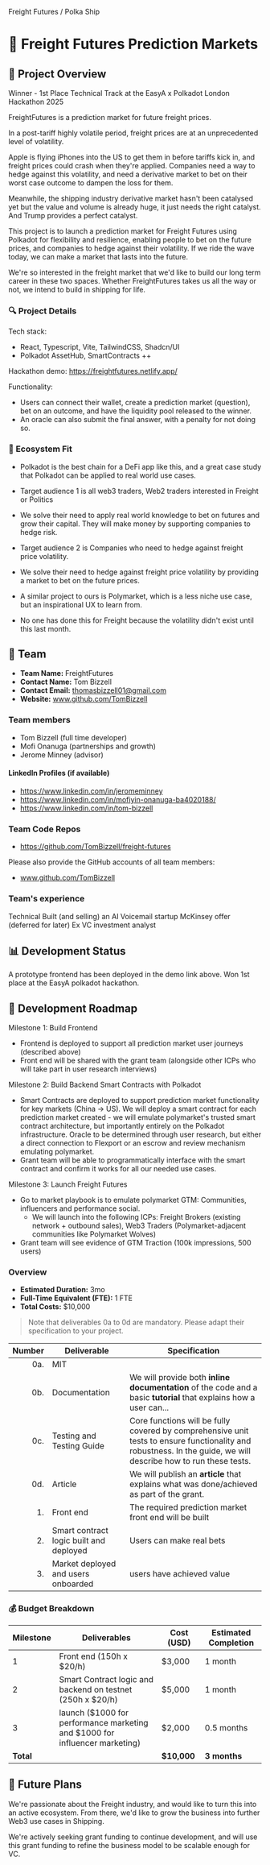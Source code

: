 Freight Futures / Polka Ship

# 📝 Freight Futures Prediction Markets

## 🌟 Project Overview

Winner - 1st Place Technical Track at the EasyA x Polkadot London Hackathon 2025

FreightFutures is a prediction market for future freight prices.

In a post-tariff highly volatile period, freight prices are at an unprecedented level of volatility.

Apple is flying iPhones into the US to get them in before tariffs kick in, and freight prices could crash when they're applied. Companies need a way to hedge against this volatility, and need a derivative market to bet on their worst case outcome to dampen the loss for them.

Meanwhile, the shipping industry derivative market hasn't been catalysed yet but the value and volume is already huge, it just needs the right catalyst. And Trump provides a perfect catalyst. 

This project is to launch a prediction market for Freight Futures using Polkadot for flexibility and resilience, enabling people to bet on the future prices, and companies to hedge against their volatility. If we ride the wave today, we can make a market that lasts into the future.


We're so interested in the freight market that we'd like to build our long term career in these two spaces. Whether FreightFutures takes us all the way or not, we intend to build in shipping for life.



### 🔍 Project Details

Tech stack:
 - React, Typescript, Vite, TailwindCSS, Shadcn/UI
 - Polkadot AssetHub, SmartContracts ++

Hackathon demo: https://freightfutures.netlify.app/

Functionality:
 - Users can connect their wallet, create a prediction market (question), bet on an outcome, and have the liquidity pool released to the winner. 
 - An oracle can also submit the final answer, with a penalty for not doing so.


### 🧩 Ecosystem Fit

 - Polkadot is the best chain for a DeFi app like this, and a great case study that Polkadot can be applied to real world use cases.

 - Target audience 1 is all web3 traders, Web2 traders interested in Freight or Politics
 - We solve their need to apply real world knowledge to bet on futures and grow their capital. They will make money by supporting companies to hedge risk. 

 - Target audience 2 is Companies who need to hedge against freight price volatility.
 - We solve their need to hedge against freight price volatility by providing a market to bet on the future prices.

 - A similar project to ours is Polymarket, which is a less niche use case, but an inspirational UX to learn from.
 - No one has done this for Freight because the volatility didn't exist until this last month.


## 👥 Team

- **Team Name:** FreightFutures
- **Contact Name:** Tom Bizzell
- **Contact Email:** thomasbizzell01@gmail.com
- **Website:** www.github.com/TomBizzell

### Team members

 - Tom Bizzell (full time developer)
 - Mofi Onanuga (partnerships and growth)
 - Jerome Minney (advisor)


#### LinkedIn Profiles (if available)

 - https://www.linkedin.com/in/jeromeminney
 - https://www.linkedin.com/in/mofiyin-onanuga-ba4020188/
 - https://www.linkedin.com/in/tom-bizzell

### Team Code Repos

- https://github.com/TomBizzell/freight-futures

Please also provide the GitHub accounts of all team members:

 - www.github.com/TomBizzell

### Team's experience

Technical
Built (and selling) an AI Voicemail startup
McKinsey offer (deferred for later)
Ex VC investment analyst

## 📊 Development Status

A prototype frontend has been deployed in the demo link above. Won 1st place at the EasyA polkadot hackathon.

## 📅 Development Roadmap


Milestone 1: Build Frontend
 - Frontend is deployed to support all prediction market user journeys (described above)
 - Front end will be shared with the grant team (alongside other ICPs who will take part in user research interviews)

Milestone 2: Build Backend Smart Contracts with Polkadot
 - Smart Contracts are deployed to support prediction market functionality for key markets (China -> US). We will deploy a smart contract for each prediction market created - we will emulate polymarket's trusted smart contract architecture, but importantly entirely on the Polkadot infrastructure. Oracle to be determined through user research, but either a direct connection to Flexport or an escrow and review mechanism emulating polymarket. 
 - Grant team will be able to programmatically interface with the smart contract and confirm it works for all our needed use cases.

Milestone 3: Launch Freight Futures
 - Go to market playbook is to emulate polymarket GTM: Communities, influencers and performance social.
    - We will launch into the following ICPs: Freight Brokers (existing network + outbound sales), Web3 Traders (Polymarket-adjacent communities like Polymarket Wolves)
 - Grant team will see evidence of GTM Traction (100k impressions, 500 users)


### Overview

- **Estimated Duration:** 3mo
- **Full-Time Equivalent (FTE):**  1 FTE
- **Total Costs:** $10,000

> Note that deliverables 0a to 0d are mandatory. Please adapt their specification to your project.

| Number | Deliverable | Specification |
| -----: | ----------- | ------------- |
| 0a. | MIT |
| 0b. | Documentation | We will provide both **inline documentation** of the code and a basic **tutorial** that explains how a user can... |
| 0c. | Testing and Testing Guide | Core functions will be fully covered by comprehensive unit tests to ensure functionality and robustness. In the guide, we will describe how to run these tests. |
| 0d. | Article | We will publish an **article** that explains what was done/achieved as part of the grant. |
| 1. | Front end | The required prediction market front end will be built |
| 2. | Smart contract logic built and deployed | Users can make real bets |
| 3. | Market deployed and users onboarded | users have achieved value |

### 💰 Budget Breakdown

| Milestone | Deliverables | Cost (USD) | Estimated Completion |
| --- | --- | --- | --- |
| 1 | Front end (150h x $20/h) | $3,000 | 1 month |
| 2 | Smart Contract logic and backend on testnet (250h x $20/h) | $5,000 | 1 month |
| 3 | launch ($1000 for performance marketing and $1000 for influencer marketing) | $2,000 | 0.5 months |
| **Total** | | **$10,000** | **3 months** |

## 🔮 Future Plans

We're passionate about the Freight industry, and would like to turn this into an active ecosystem. From there, we'd like to grow the business into further Web3 use cases in Shipping.

We're actively seeking grant funding to continue development, and will use this grant funding to refine the business model to be scalable enough for VC.

